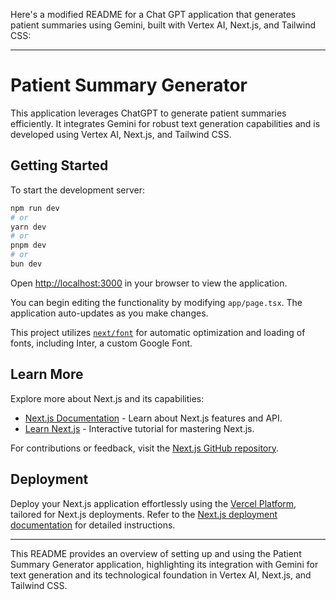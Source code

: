 Here's a modified README for a Chat GPT application that generates patient summaries using Gemini, built with Vertex AI, Next.js, and Tailwind CSS:

---

# Patient Summary Generator

This application leverages ChatGPT to generate patient summaries efficiently. It integrates Gemini for robust text generation capabilities and is developed using Vertex AI, Next.js, and Tailwind CSS.

## Getting Started

To start the development server:

```bash
npm run dev
# or
yarn dev
# or
pnpm dev
# or
bun dev
```

Open [http://localhost:3000](http://localhost:3000) in your browser to view the application.

You can begin editing the functionality by modifying `app/page.tsx`. The application auto-updates as you make changes.

This project utilizes [`next/font`](https://nextjs.org/docs/basic-features/font-optimization) for automatic optimization and loading of fonts, including Inter, a custom Google Font.

## Learn More

Explore more about Next.js and its capabilities:

- [Next.js Documentation](https://nextjs.org/docs) - Learn about Next.js features and API.
- [Learn Next.js](https://nextjs.org/learn) - Interactive tutorial for mastering Next.js.

For contributions or feedback, visit the [Next.js GitHub repository](https://github.com/vercel/next.js/).

## Deployment

Deploy your Next.js application effortlessly using the [Vercel Platform](https://vercel.com/new?utm_medium=default-template&filter=next.js&utm_source=create-next-app&utm_campaign=create-next-app-readme), tailored for Next.js deployments. Refer to the [Next.js deployment documentation](https://nextjs.org/docs/deployment) for detailed instructions.

---

This README provides an overview of setting up and using the Patient Summary Generator application, highlighting its integration with Gemini for text generation and its technological foundation in Vertex AI, Next.js, and Tailwind CSS.
